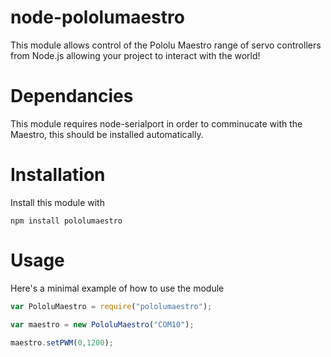 node-pololumaestro
==================

This module allows control of the Pololu Maestro range of servo controllers from Node.js allowing your project to interact with the world!

Dependancies
============
This module requires node-serialport in order to comminucate with the Maestro, this should be installed automatically.

Installation
============
Install this module with

```
npm install pololumaestro
```

Usage
=====

Here's a minimal example of how to use the module

```javascript
var PololuMaestro = require("pololumaestro");

var maestro = new PololuMaestro("COM10");

maestro.setPWM(0,1200);
```